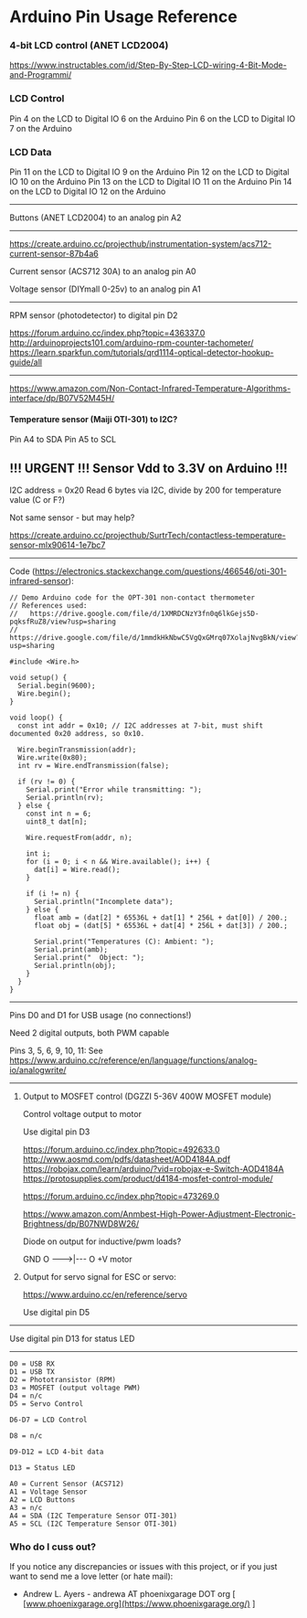 # Arduino Pin Usage Reference #

### 4-bit LCD control (ANET LCD2004) ###

https://www.instructables.com/id/Step-By-Step-LCD-wiring-4-Bit-Mode-and-Programmi/

### LCD Control ###

Pin 4 on the LCD to Digital IO 6 on the Arduino
Pin 6 on the LCD to Digital IO 7 on the Arduino

### LCD Data ###

Pin 11 on the LCD to Digital IO 9 on the Arduino
Pin 12 on the LCD to Digital IO 10 on the Arduino
Pin 13 on the LCD to Digital IO 11 on the Arduino
Pin 14 on the LCD to Digital IO 12 on the Arduino

---

Buttons (ANET LCD2004) to an analog pin A2

---

https://create.arduino.cc/projecthub/instrumentation-system/acs712-current-sensor-87b4a6

Current sensor (ACS712 30A) to an analog pin A0

Voltage sensor (DIYmall 0-25v) to an analog pin A1

---

RPM sensor (photodetector) to digital pin D2

https://forum.arduino.cc/index.php?topic=436337.0
http://arduinoprojects101.com/arduino-rpm-counter-tachometer/
https://learn.sparkfun.com/tutorials/qrd1114-optical-detector-hookup-guide/all

---

https://www.amazon.com/Non-Contact-Infrared-Temperature-Algorithms-interface/dp/B07V52M45H/

#### Temperature sensor (Maiji OTI-301) to I2C? ####

Pin A4 to SDA
Pin A5 to SCL

## !!! URGENT !!! Sensor Vdd to 3.3V on Arduino !!! ##

I2C address = 0x20
Read 6 bytes via I2C, divide by 200 for temperature value (C or F?)

Not same sensor - but may help?

https://create.arduino.cc/projecthub/SurtrTech/contactless-temperature-sensor-mlx90614-1e7bc7

---

Code (https://electronics.stackexchange.com/questions/466546/oti-301-infrared-sensor):

```
// Demo Arduino code for the OPT-301 non-contact thermometer
// References used:
//   https://drive.google.com/file/d/1XMRDCNzY3fn0q6lkGejs5D-pqksfRuZ8/view?usp=sharing
//   https://drive.google.com/file/d/1mmdkHkNbwC5VgQxGMrq07XolajNvgBkN/view?usp=sharing

#include <Wire.h>

void setup() {
  Serial.begin(9600);
  Wire.begin();
}

void loop() {
  const int addr = 0x10; // I2C addresses at 7-bit, must shift documented 0x20 address, so 0x10.

  Wire.beginTransmission(addr);
  Wire.write(0x80);
  int rv = Wire.endTransmission(false);

  if (rv != 0) {
    Serial.print("Error while transmitting: ");
    Serial.println(rv);
  } else {
    const int n = 6;
    uint8_t dat[n];

    Wire.requestFrom(addr, n);

    int i;
    for (i = 0; i < n && Wire.available(); i++) {
      dat[i] = Wire.read();
    }

    if (i != n) {
      Serial.println("Incomplete data");
    } else {
      float amb = (dat[2] * 65536L + dat[1] * 256L + dat[0]) / 200.;
      float obj = (dat[5] * 65536L + dat[4] * 256L + dat[3]) / 200.;

      Serial.print("Temperatures (C): Ambient: ");
      Serial.print(amb);
      Serial.print("  Object: ");
      Serial.println(obj);
    }
  }
}
```
---

Pins D0 and D1 for USB usage (no connections!)

Need 2 digital outputs, both PWM capable

Pins 3, 5, 6, 9, 10, 11: See https://www.arduino.cc/reference/en/language/functions/analog-io/analogwrite/

---

1. Output to MOSFET control (DGZZI 5-36V 400W MOSFET module)

   Control voltage output to motor

   Use digital pin D3

   https://forum.arduino.cc/index.php?topic=492633.0
   http://www.aosmd.com/pdfs/datasheet/AOD4184A.pdf
   https://robojax.com/learn/arduino/?vid=robojax-e-Switch-AOD4184A
   https://protosupplies.com/product/d4184-mosfet-control-module/

   https://forum.arduino.cc/index.php?topic=473269.0

   https://www.amazon.com/Anmbest-High-Power-Adjustment-Electronic-Brightness/dp/B07NWD8W26/

   Diode on output for inductive/pwm loads?

   GND O --->|--- O +V motor

2. Output for servo signal for ESC or servo:

   https://www.arduino.cc/en/reference/servo

   Use digital pin D5

---

Use digital pin D13 for status LED

---

```
D0 = USB RX
D1 = USB TX
D2 = Phototransistor (RPM)
D3 = MOSFET (output voltage PWM)
D4 = n/c
D5 = Servo Control

D6-D7 = LCD Control

D8 = n/c

D9-D12 = LCD 4-bit data

D13 = Status LED

A0 = Current Sensor (ACS712)
A1 = Voltage Sensor
A2 = LCD Buttons
A3 = n/c
A4 = SDA (I2C Temperature Sensor OTI-301)
A5 = SCL (I2C Temperature Sensor OTI-301)
```

### Who do I cuss out? ###

If you notice any discrepancies or issues with this project, or if you just want to send me a love letter (or hate mail):

* Andrew L. Ayers - andrewa AT phoenixgarage DOT org [ [www.phoenixgarage.org](https://www.phoenixgarage.org/) ]